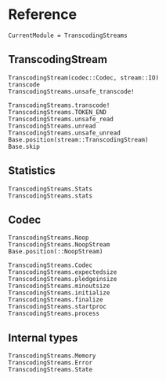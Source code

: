 Reference
=========

```@meta
CurrentModule = TranscodingStreams
```

TranscodingStream
-----------------

```@docs
TranscodingStream(codec::Codec, stream::IO)
transcode
TranscodingStreams.unsafe_transcode!

TranscodingStreams.transcode!
TranscodingStreams.TOKEN_END
TranscodingStreams.unsafe_read
TranscodingStreams.unread
TranscodingStreams.unsafe_unread
Base.position(stream::TranscodingStream)
Base.skip
```

Statistics
----------

```@docs
TranscodingStreams.Stats
TranscodingStreams.stats
```

Codec
-----

```@docs
TranscodingStreams.Noop
TranscodingStreams.NoopStream
Base.position(::NoopStream)
```

```@docs
TranscodingStreams.Codec
TranscodingStreams.expectedsize
TranscodingStreams.pledgeinsize
TranscodingStreams.minoutsize
TranscodingStreams.initialize
TranscodingStreams.finalize
TranscodingStreams.startproc
TranscodingStreams.process
```

Internal types
--------------

```@docs
TranscodingStreams.Memory
TranscodingStreams.Error
TranscodingStreams.State
```
